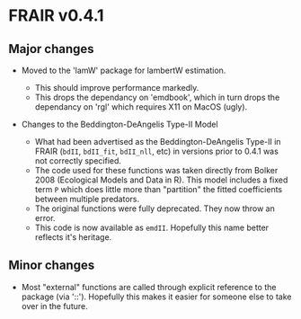 # FRAIR v0.4.1

## Major changes
- Moved to the 'lamW' package for lambertW estimation. 
	- This should improve performance markedly.  
	- This drops the dependancy on 'emdbook', which in turn drops the dependancy on 'rgl' which requires X11 on MacOS (ugly).  

- Changes to the Beddington-DeAngelis Type-II Model 
	- What had been advertised as the Beddington-DeAngelis Type-II in FRAIR (`bdII`, `bdII_fit`, `bdII_nll`, etc) in versions prior to 0.4.1 was not correctly specified. 
	- The code used for these functions was taken directly from Bolker 2008 (Ecological Models and Data in R). This model includes a fixed term `P` which does little more than "partition" the fitted coefficients between multiple predators.
	- The original functions were fully deprecated. They now throw an error. 
	- This code is now available as `emdII`. Hopefully this name better reflects it's heritage.  


	
	
## Minor changes
- Most "external" functions are called through explicit reference to the package (via '::'). Hopefully this makes it easier for someone else to take over in the future.  